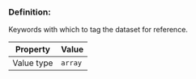 ### Definition:

Keywords with which to tag the dataset for reference.


| Property | Value |
|----------|--------|
| Value type | `array` |
